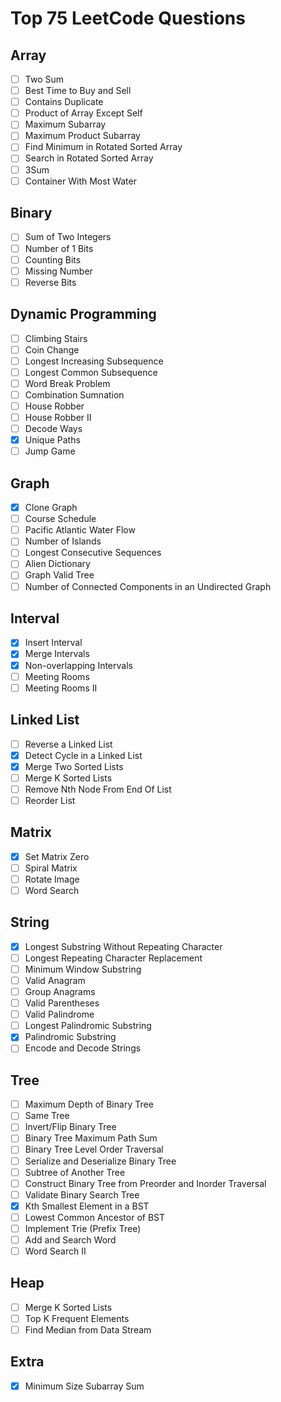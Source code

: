 # Top 75 LeetCode Questions

## Array
- [ ] Two Sum
- [ ] Best Time to Buy and Sell
- [ ] Contains Duplicate
- [ ] Product of Array Except Self
- [ ] Maximum Subarray
- [ ] Maximum Product Subarray
- [ ] Find Minimum in Rotated Sorted Array
- [ ] Search in Rotated Sorted Array
- [ ] 3Sum
- [ ] Container With Most Water

## Binary
- [ ] Sum of Two Integers
- [ ] Number of 1 Bits
- [ ] Counting Bits
- [ ] Missing Number
- [ ] Reverse Bits

## Dynamic Programming
- [ ] Climbing Stairs
- [ ] Coin Change
- [ ] Longest Increasing Subsequence
- [ ] Longest Common Subsequence
- [ ] Word Break Problem
- [ ] Combination Sumnation
- [ ] House Robber
- [ ] House Robber II
- [ ] Decode Ways
- [x] Unique Paths
- [ ] Jump Game

## Graph
- [x] Clone Graph
- [ ] Course Schedule
- [ ] Pacific Atlantic Water Flow
- [ ] Number of Islands
- [ ] Longest Consecutive Sequences
- [ ] Alien Dictionary
- [ ] Graph Valid Tree
- [ ] Number of Connected Components in an Undirected Graph

## Interval
- [x] Insert Interval
- [x] Merge Intervals
- [x] Non-overlapping Intervals
- [ ] Meeting Rooms
- [ ] Meeting Rooms II

## Linked List
- [ ] Reverse a Linked List
- [x] Detect Cycle in a Linked List
- [x] Merge Two Sorted Lists
- [ ] Merge K Sorted Lists
- [ ] Remove Nth Node From End Of List
- [ ] Reorder List

## Matrix
- [x] Set Matrix Zero
- [ ] Spiral Matrix
- [ ] Rotate Image
- [ ] Word Search

## String
- [x] Longest Substring Without Repeating Character
- [ ] Longest Repeating Character Replacement
- [ ] Minimum Window Substring
- [ ] Valid Anagram
- [ ] Group Anagrams
- [ ] Valid Parentheses
- [ ] Valid Palindrome
- [ ] Longest Palindromic Substring
- [x] Palindromic Substring
- [ ] Encode and Decode Strings

## Tree
- [ ] Maximum Depth of Binary Tree
- [ ] Same Tree
- [ ] Invert/Flip Binary Tree
- [ ] Binary Tree Maximum Path Sum
- [ ] Binary Tree Level Order Traversal
- [ ] Serialize and Deserialize Binary Tree
- [ ] Subtree of Another Tree
- [ ] Construct Binary Tree from Preorder and Inorder Traversal
- [ ] Validate Binary Search Tree
- [x] Kth Smallest Element in a BST
- [ ] Lowest Common Ancestor of BST
- [ ] Implement Trie (Prefix Tree)
- [ ] Add and Search Word
- [ ] Word Search II

## Heap
- [ ] Merge K Sorted Lists
- [ ] Top K Frequent Elements
- [ ] Find Median from Data Stream

## Extra
- [x] Minimum Size Subarray Sum
